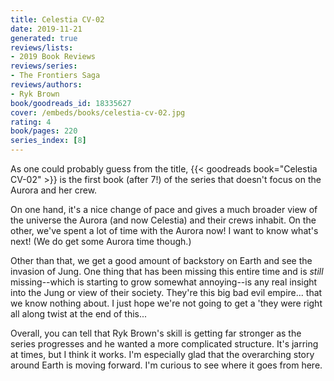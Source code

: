 ```yaml
---
title: Celestia CV-02
date: 2019-11-21
generated: true
reviews/lists:
- 2019 Book Reviews
reviews/series:
- The Frontiers Saga
reviews/authors:
- Ryk Brown
book/goodreads_id: 18335627
cover: /embeds/books/celestia-cv-02.jpg
rating: 4
book/pages: 220
series_index: [8]
---
```

As one could probably guess from the title, {{< goodreads book="Celestia CV-02" >}} is the first book (after 7!) of the series that doesn't focus on the Aurora and her crew.  

On one hand, it's a nice change of pace and gives a much broader view of the universe the Aurora (and now Celestia) and their crews inhabit. On the other, we've spent a lot of time with the Aurora now! I want to know what's next! (We do get some Aurora time though.)  

<!--more-->

Other than that, we get a good amount of backstory on Earth and see the invasion of Jung. One thing that has been missing this entire time and is _still_ missing--which is starting to grow somewhat annoying--is any real insight into the Jung or view of their society. They're this big bad evil empire... that we know nothing about. I just hope we're not going to get a 'they were right all along twist at the end of this...  

Overall, you can tell that Ryk Brown's skill is getting far stronger as the series progresses and he wanted a more complicated structure. It's jarring at times, but I think it works. I'm especially glad that the overarching story around Earth is moving forward. I'm curious to see where it goes from here.